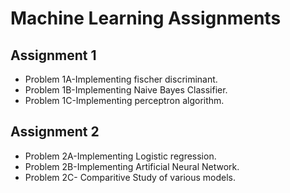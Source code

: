 # Machine Learning Assignments
## Assignment 1
* Problem 1A-Implementing fischer discriminant. 
* Problem 1B-Implementing Naive Bayes Classifier. 
* Problem 1C-Implementing perceptron algorithm. 

## Assignment 2
* Problem 2A-Implementing Logistic regression.
* Problem 2B-Implementing Artificial Neural Network.
* Problem 2C- Comparitive Study of various models.
